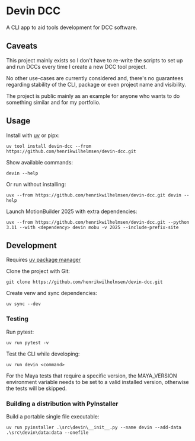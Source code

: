# Devin DCC

A CLI app to aid tools development for DCC software.

## Caveats

This project mainly exists so I don't have to re-write the scripts to set up and run DCCs every time I create a new DCC tool project.

No other use-cases are currently considered and, there's no guarantees regarding stability of the CLI, package or even project name and visibility.

The project is public mainly as an example for anyone who wants to do something similar and for my portfolio.

## Usage

Install with [uv](https://docs.astral.sh/uv/) or pipx:

```shell
uv tool install devin-dcc --from https://github.com/henrikwilhelmsen/devin-dcc.git
```

Show available commands:

```shell
devin --help
```

Or run without installing:

```shell
uvx --from https://github.com/henrikwilhelmsen/devin-dcc.git devin --help
```

Launch MotionBuilder 2025 with extra dependencies:

```shell
uvx --from https://github.com/henrikwilhelmsen/devin-dcc.git --python 3.11 --with <dependency> devin mobu -v 2025 --include-prefix-site
```

## Development

Requires [uv package manager](https://docs.astral.sh/uv/)

Clone the project with Git:

```shell
git clone https://github.com/henrikwilhelmsen/devin-dcc.git
```

Create venv and sync dependencies:

```shell
uv sync --dev
```

### Testing

Run pytest:

```shell
uv run pytest -v
```

Test the CLI while developing:

```shell
uv run devin <command>
```

For the Maya tests that require a specific version, the MAYA_VERSION environment variable needs to be set to a valid installed version, otherwise the tests will be skipped.

### Building a distribution with PyInstaller

Build a portable single file executable:

```shell
uv run pyinstaller .\src\devin\__init__.py --name devin --add-data .\src\devin\data:data --onefile
```

